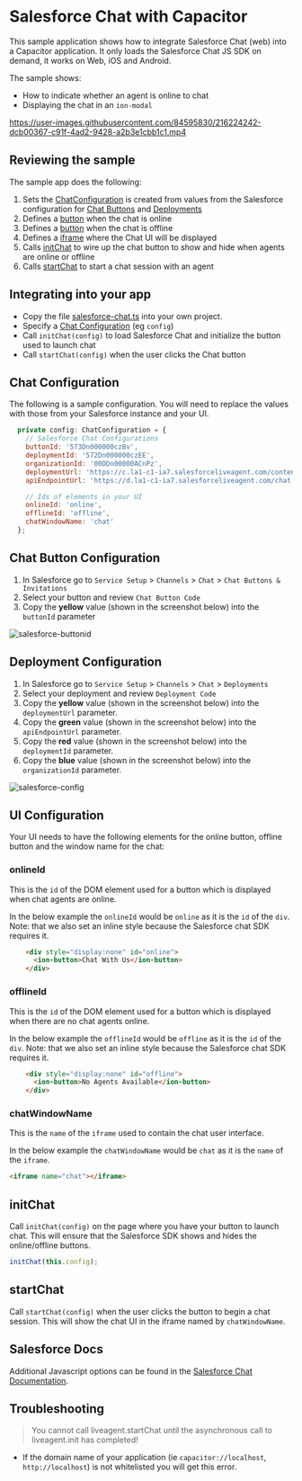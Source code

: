 # Salesforce Chat with Capacitor

This sample application shows how to integrate Salesforce Chat (web) into a Capacitor application. It only loads the Salesforce Chat JS SDK on demand, it works on Web, iOS and Android.

The sample shows:
- How to indicate whether an agent is online to chat
- Displaying the chat in an `ion-modal`

https://user-images.githubusercontent.com/84595830/216224242-dcb00367-c91f-4ad2-9428-a2b3e1cbb1c1.mp4

## Reviewing the sample
The sample app does the following:
1. Sets the [ChatConfiguration](https://github.com/dtarnawsky/salesforce-chat/blob/ba4a5e899be71cac52864417ba2fba19c39c6745/src/app/tab1/tab1.page.ts#L14) is created from values from the Salesforce configuration for [Chat Buttons](#chat-button-configuration) and [Deployments](#deployment-configuration)
2. Defines a [button](https://github.com/dtarnawsky/salesforce-chat/blob/5a2cb2e40acc99e7ea1b31999dcc1484dfe5c0cb/src/app/tab1/tab1.page.html#L15) when the chat is online
3. Defines a [button](https://github.com/dtarnawsky/salesforce-chat/blob/eeeed61a95e330a7460f2a796e4be0625ff520e1/src/app/tab1/tab1.page.html#L18) when the chat is offline
4. Defines a [iframe](https://github.com/dtarnawsky/salesforce-chat/blob/f252f62b41743e7fa9f74f5d58b16a1a18a0cbd2/src/app/tab1/tab1.page.html#L35) where the Chat UI will be displayed
5. Calls [initChat](https://github.com/dtarnawsky/salesforce-chat/blob/147820c25faa9b57e1cad0a7749096738a9969b3/src/app/tab1/tab1.page.ts#L29) to wire up the chat button to show and hide when agents are online or offline
6. Calls [startChat](https://github.com/dtarnawsky/salesforce-chat/blob/bf23517f7fcec99e32d0b1a589f12f31c6d07387/src/app/tab1/tab1.page.ts#L33) to start a chat session with an agent

## Integrating into your app
- Copy the file [salesforce-chat.ts](src/app/salesforce-chat.ts) into your own project.
- Specify a [Chat Configuration](#chat-configuration) (eg `config`)
- Call `initChat(config)` to load Salesforce Chat and initialize the button used to launch chat
- Call `startChat(config)` when the user clicks the Chat button


## Chat Configuration
The following is a sample configuration. You will need to replace the values with those from your Salesforce instance and your UI.
```js
  private config: ChatConfiguration = {
    // Salesforce Chat Configurations
    buttonId: '573Dn000000czBv',
    deploymentId: '572Dn000000czEE',
    organizationId: '00DDn00000ACnPz',
    deploymentUrl: 'https://c.la1-c1-ia7.salesforceliveagent.com/content/g/js/56.0/deployment.js',
    apiEndpointUrl: 'https://d.la1-c1-ia7.salesforceliveagent.com/chat',

    // Ids of elements in your UI
    onlineId: 'online',
    offlineId: 'offline',
    chatWindowName: 'chat'
  };
```

## Chat Button Configuration
1. In Salesforce go to `Service Setup` > `Channels` > `Chat` > `Chat Buttons & Invitations`
2. Select your button and review `Chat Button Code`
3. Copy the **yellow** value (shown in the screenshot below) into the `buttonId` parameter

![salesforce-buttonid](https://user-images.githubusercontent.com/84595830/216216813-4b4975c0-f3e6-41c7-92ff-26de71198af7.png)

## Deployment Configuration
1. In Salesforce go to `Service Setup` > `Channels` > `Chat` > `Deployments`
2. Select your deployment and review `Deployment Code`
3. Copy the **yellow** value (shown in the screenshot below) into the `deploymentUrl` parameter.
4. Copy the **green** value (shown in the screenshot below) into the `apiEndpointUrl` parameter.
5. Copy the **red** value (shown in the screenshot below) into the `deploymentId` parameter.
6. Copy the **blue** value (shown in the screenshot below) into the `organizationId` parameter.

![salesforce-config](https://user-images.githubusercontent.com/84595830/216217613-148a8a2d-76a7-4417-8305-eaaf8b2605fd.png)

## UI Configuration

Your UI needs to have the following elements for the online button, offline button and the window name for the chat:

### onlineId
This is the `id` of the DOM element used for a button which is displayed when chat agents are online.

In the below example the `onlineId` would be `online` as it is the `id` of the `div`. Note: that we also set an inline style because the Salesforce chat SDK requires it.

```html
    <div style="display:none" id="online">
      <ion-button>Chat With Us</ion-button>
    </div>
```

### offlineId
This is the `id` of the DOM element used for a button which is displayed when there are no chat agents online.

In the below example the `offlineId` would be `offline` as it is the `id` of the `div`. Note: that we also set an inline style because the Salesforce chat SDK requires it.

```html
    <div style="display:none" id="offline">
      <ion-button>No Agents Available</ion-button>
    </div>
```

### chatWindowName
This is the `name` of the `iframe` used to contain the chat user interface.

In the below example the `chatWindowName` would be `chat` as it is the `name` of the `iframe`.
```html
<iframe name="chat"></iframe>
```

## initChat

Call `initChat(config)` on the page where you have your button to launch chat. This will ensure that the Salesforce SDK shows and hides the online/offline buttons.

```typescript
initChat(this.config);
```

## startChat
Call `startChat(config)` when the user clicks the button to begin a chat session. This will show the chat UI in the iframe named by `chatWindowName`.

## Salesforce Docs
Additional Javascript options can be found in the [Salesforce Chat Documentation](https://developer.salesforce.com/docs/atlas.en-us.live_agent_dev.meta/live_agent_dev/live_agent_launching_chat_request_API_startChatWithWindow.htm).

## Troubleshooting

> You cannot call liveagent.startChat until the asynchronous call to liveagent.init has completed!
- If the domain name of your application (ie `capacitor://localhost`, `http://localhost`) is not whitelisted you will get this error.

